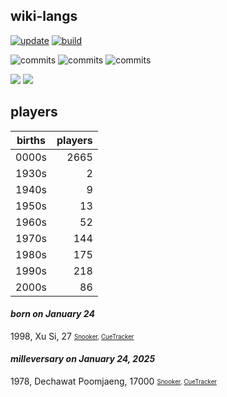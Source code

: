 ## wiki-langs
[![update](https://github.com/dreamerminsk/wiki-langs/actions/workflows/update-tables.yml/badge.svg)](https://github.com/dreamerminsk/wiki-langs/actions/workflows/update-tables.yml)
[![build](https://github.com/dreamerminsk/wiki-langs/actions/workflows/build.yml/badge.svg)](https://github.com/dreamerminsk/wiki-langs/actions/workflows/build.yml)

![commits](https://img.shields.io/github/commit-activity/y/dreamerminsk/wiki-langs)
![commits](https://img.shields.io/github/commit-activity/m/dreamerminsk/wiki-langs)
![commits](https://img.shields.io/github/commit-activity/w/dreamerminsk/wiki-langs)

![](https://img.shields.io/github/languages/code-size/dreamerminsk/wiki-langs)
![](https://img.shields.io/github/repo-size/dreamerminsk/wiki-langs)

## players
| births | players |
| :----: | ------: |
| 0000s | 2665 |
| 1930s | 2 |
| 1940s | 9 |
| 1950s | 13 |
| 1960s | 52 |
| 1970s | 144 |
| 1980s | 175 |
| 1990s | 218 |
| 2000s | 86 |

#### ***born on January 24***
1998, Xu Si, 27 <sub><sup>[Snooker](http://www.snooker.org/res/index.asp?player=1407), [CueTracker](http://cuetracker.net/Players/xu-si/)</sup></sub>


#### ***milleversary on January 24, 2025***
1978, Dechawat Poomjaeng, 17000 <sub><sup>[Snooker](http://www.snooker.org/res/index.asp?player=582), [CueTracker](http://cuetracker.net/Players/dechawat-poomjaeng/)</sup></sub>



